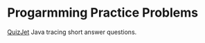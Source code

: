 # Progarmming Practice Problems

[QuizJet](http://adapt2.sis.pitt.edu/quizjet/)
Java tracing short answer questions. 
